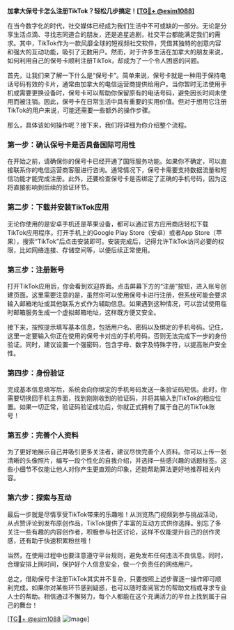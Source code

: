 **加拿大保号卡怎么注册TikTok？轻松几步搞定！[[TG💪+ @esim1088](https://t.me/s/esim1088)]**

在当今数字化的时代，社交媒体已经成为我们生活中不可或缺的一部分。无论是分享生活点滴、寻找志同道合的朋友，还是追星追剧，社交平台都能满足我们的需求。其中，TikTok作为一款风靡全球的短视频社交软件，凭借其独特的创意内容和强大的互动功能，吸引了无数用户。然而，对于许多生活在加拿大的朋友来说，如何利用自己的保号卡顺利注册TikTok，却成为了一个令人困惑的问题。

首先，让我们来了解一下什么是“保号卡”。简单来说，保号卡就是一种用于保持电话号码有效的卡片，通常由加拿大的电信运营商提供给用户。当你暂时无法使用手机或需要更换设备时，保号卡可以帮助你保留原有的电话号码，避免因长时间未使用而被注销。因此，保号卡在日常生活中具有重要的实用价值。但对于想用它注册TikTok的用户来说，可能还需要一些额外的操作步骤。

那么，具体该如何操作呢？接下来，我们将详细为你介绍整个流程。

### **第一步：确认保号卡是否具备国际可用性**
在开始之前，请确保你的保号卡已经开通了国际服务功能。如果你不确定，可以直接联系你的电信运营商客服进行咨询。通常情况下，保号卡需要支持数据流量和短信功能才能完成注册。此外，还要检查保号卡是否绑定了正确的手机号码，因为这将直接影响到后续的验证环节。

### **第二步：下载并安装TikTok应用**
无论你使用的是安卓手机还是苹果设备，都可以通过官方应用商店轻松下载TikTok应用程序。打开手机上的Google Play Store（安卓）或者App Store（苹果），搜索“TikTok”后点击安装即可。安装完成后，记得允许TikTok访问必要的权限，比如网络连接、存储空间等，以便后续正常使用。

### **第三步：注册账号**
打开TikTok应用后，你会看到欢迎界面。点击屏幕下方的“注册”按钮，进入账号创建页面。这里需要注意的是，虽然你可以使用保号卡进行注册，但系统可能会要求输入邮箱地址或其他联系方式作为辅助信息。如果遇到这种情况，可以尝试使用临时邮箱服务生成一个虚拟邮箱地址，这样既方便又安全。

接下来，按照提示填写基本信息，包括用户名、密码以及绑定的手机号码。记住，这里一定要输入你正在使用的保号卡对应的手机号码，否则无法完成下一步的身份验证。同时，建议设置一个强密码，包含字母、数字及特殊字符，以提高账户安全性。

### **第四步：身份验证**
完成基本信息填写后，系统会向你绑定的手机号码发送一条验证码短信。此时，你需要切换回手机主界面，找到刚刚收到的验证码，并将其输入到TikTok的相应位置。如果一切正常，验证码验证成功后，你就正式拥有了属于自己的TikTok账号！

### **第五步：完善个人资料**
为了更好地展示自己并吸引更多关注者，建议尽快完善个人资料。你可以上传一张清晰的头像照片，编写一段个性化的自我介绍，并选择一些感兴趣的话题标签。这些小细节不仅能让他人对你产生更直观的印象，还能帮助算法更好地推荐相关内容。

### **第六步：探索与互动**
最后一步就是尽情享受TikTok带来的乐趣啦！从浏览热门视频到参与挑战活动，从点赞评论到发布原创作品，TikTok提供了丰富的互动方式供你选择。别忘了多关注一些有趣的内容创作者，积极参与社区讨论，这样不仅能提升自己的创作灵感，还有助于快速积累粉丝哦！

当然，在使用过程中也要注意遵守平台规则，避免发布任何违法不良信息。同时，合理安排上网时间，保护好个人信息安全，做一个负责任的网络用户。

总之，借助保号卡注册TikTok其实并不复杂，只要按照上述步骤逐一操作即可顺利完成。如果你对某些环节感到疑惑，也可以随时查阅官方的帮助文档或寻求专业人士的帮助。相信通过不懈努力，每个人都能在这个充满活力的平台上找到属于自己的舞台！

[[TG💪+ @esim1088](https://t.me/s/esim1088) ![Image](https://i.postimg.cc/4NQfJmqS/Snipaste-2025-05-13-00-14-12.png)]